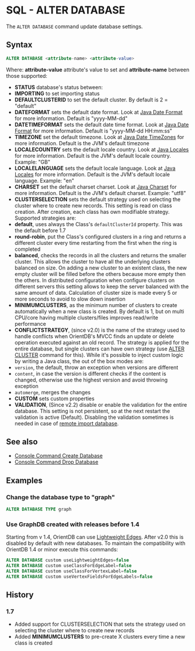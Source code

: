 # SQL - ALTER DATABASE

The `ALTER DATABASE` command update database settings.

## Syntax

```sql
ALTER DATABASE <attribute-name> <attribute-value>
```

Where: **attribute-value** attribute's value to set and **attribute-name** between those supported:
- **STATUS** database's status between:
- **IMPORTING** to set importing status
- **DEFAULTCLUSTERID** to set the default cluster. By default is 2 = "default"
- **DATEFORMAT** sets the default date format. Look at [Java Date Format](http://docs.oracle.com/javase/6/docs/api/java/text/SimpleDateFormat.html) for more information. Default is "yyyy-MM-dd"
- **DATETIMEFORMAT** sets the default date time format. Look at [Java Date Format](http://docs.oracle.com/javase/6/docs/api/java/text/SimpleDateFormat.html) for more information. Default is "yyyy-MM-dd HH:mm:ss"
- **TIMEZONE** set the default timezone. Look at [Java Date TimeZones](http://docs.oracle.com/javase/6/docs/api/java/util/TimeZone.html) for more information. Default is the JVM's default timezone
- **LOCALECOUNTRY** sets the default locale country. Look at [Java Locales](http://docs.oracle.com/javase/6/docs/api/java/util/Locale.html) for more information. Default is the JVM's default locale country. Example: "GB"
- **LOCALELANGUAGE** sets the default locale language. Look at [Java Locales](http://docs.oracle.com/javase/6/docs/api/java/util/Locale.html) for more information. Default is the JVM's default locale language. Example: "en"
- **CHARSET** set the default charset charset. Look at [Java Charset](http://docs.oracle.com/javase/6/docs/api/java/nio/charset/Charset.html) for more information. Default is the JVM's default charset. Example: "utf8"
- **CLUSTERSELECTION** sets the default strategy used on selecting the cluster where to create new records. This setting is read on class creation. After creation, each class has own modifiable strategy. Supported strategies are:
 - **default**, uses always the Class's ```defaultClusterId``` property. This was the default before 1.7
 - **round-robin**, put the Class's configured clusters in a ring and returns a different cluster every time restarting from the first when the ring is completed
 - **balanced**, checks the records in all the clusters and returns the smaller cluster. This allows the cluster to have all the underlying clusters balanced on size. On adding a new cluster to an existent class, the new empty cluster will be filled before the others because more empty then the others. In distributed configuration when configure clusters on different servers this setting allows to keep the server balanced with the same amount of data. Calculation of cluster size is made every 5 or more seconds to avoid to slow down insertion
- **MINIMUMCLUSTERS**, as the minimum number of clusters to create automatically when a new class is created. By default is 1, but on multi CPU/core having multiple clusters/files improves read/write performance
- **CONFLICTSTRATEGY**, (since v2.0) is the name of the strategy used to handle conflicts when OrientDB's MVCC finds an update or delete operation executed against an old record. The strategy is applied for the entire database, but single clusters can have own strategy (use [ALTER CLUSTER](SQL-Alter-Cluster.md) command for this). While it's possible to inject custom logic by writing a Java class, the out of the box modes are:
 - `version`, the default, throw an exception when versions are different
 - `content`, in case the version is different checks if the content is changed, otherwise use the highest version and avoid throwing exception
 - `automerge`, merges the changes
- **CUSTOM** sets custom properties
- **VALIDATION**, (Since v2.2) disable or enable the validation for the entire database. This setting is not persistent, so at the next restart the validation is active (Default). Disabling the validation sometimes is needed in case of [remote import database](Console-Command-Import#validation-errors).


## See also
- [Console Command Create Database](Console-Command-Create-Database.md)
- [Console Command Drop Database](Console-Command-Drop-Database.md)

## Examples

### Change the database type to "graph"

```sql
ALTER DATABASE TYPE graph
```

### Use GraphDB created with releases before 1.4
Starting from v 1.4, OrientDB can use [Lightweight Edges](Lightweight-Edges.md). After v2.0 this is disabled by default with new databases. To maintain the compatibility with OrientDB 1.4 or minor execute this commands:
```sql
ALTER DATABASE custom useLightweightEdges=false
ALTER DATABASE custom useClassForEdgeLabel=false
ALTER DATABASE custom useClassForVertexLabel=false
ALTER DATABASE custom useVertexFieldsForEdgeLabels=false
```

## History
### 1.7
- Added support for CLUSTERSELECTION that sets the strategy used on selecting the cluster where to create new records
- Added **MINIMUMCLUSTERS** to pre-create X clusters every time a new class is created

